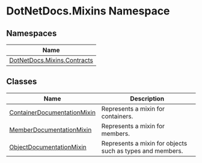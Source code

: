 # DotNetDocs.Mixins Namespace
## Namespaces
|Name|
|---|
|[DotNetDocs.Mixins.Contracts](/docs/DotNetDocs/Mixins/Contracts.md)|
## Classes
|Name|Description|
|---|---|
|[ContainerDocumentationMixin](/docs/DotNetDocs/Mixins/ContainerDocumentationMixin.md)|Represents a mixin for containers.|
|[MemberDocumentationMixin](/docs/DotNetDocs/Mixins/MemberDocumentationMixin.md)|Represents a mixin for members.|
|[ObjectDocumentationMixin](/docs/DotNetDocs/Mixins/ObjectDocumentationMixin.md)|Represents a mixin for objects such as types and members.|
